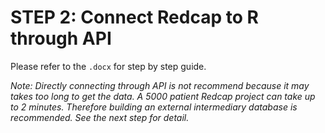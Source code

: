 # STEP 2: Connect Redcap to R through API

Please refer to the `.docx` for step by step guide.

_Note: Directly connecting through API is not recommend because it may takes too long to get the data. A 5000 patient Redcap project can take up to 2 minutes. Therefore building an external intermediary database is recommended. See the next step for detail._